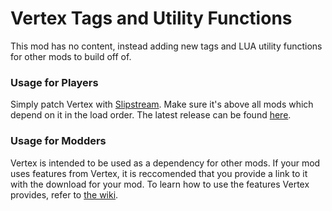 # Vertex Tags and Utility Functions
This mod has no content, instead adding new tags and LUA utility functions for other mods to build off of.

### Usage for Players
Simply patch Vertex with [Slipstream](https://www.subsetgames.com/forum/viewtopic.php?t=17102). Make sure it's above all mods which depend on it in the load order. The latest release can be found [here](../../releases).

### Usage for Modders
Vertex is intended to be used as a dependency for other mods. If your mod uses features from Vertex, it is reccomended that you provide a link to it with the download for your mod. To learn how to use the features Vertex provides, refer to [the wiki](../../wiki).

